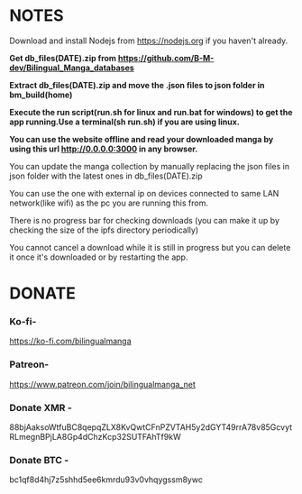 # NOTES
Download and install Nodejs from https://nodejs.org if you haven't already.

**Get db_files(DATE).zip from https://github.com/B-M-dev/Bilingual_Manga_databases**

**Extract db_files(DATE).zip and move the .json files to json folder in bm_build(home)**

**Execute the run script(run.sh for linux and run.bat for windows) to get the app running.Use a terminal(sh run.sh) if you are using linux.**

**You can use the website offline and read your downloaded manga by using this url http://0.0.0.0:3000 in any browser.**

You can update the manga collection by manually replacing the json files in json folder with the latest ones in db_files(DATE).zip

You can use the one with external ip on devices connected to same LAN network(like wifi) as the pc you are running this from.

There is no progress bar for checking downloads
(you can make it up by checking the size of the ipfs directory periodically)

You cannot cancel a download while it is still in progress but you can delete 
it once it's downloaded or by restarting the app.

# DONATE
### Ko-fi-
https://ko-fi.com/bilingualmanga
### Patreon-
https://www.patreon.com/join/bilingualmanga_net
### Donate XMR -
88bjAaksoWtfuBC8qepqZLX8KvQwtCFnPZVTAH5y2dGYT49rrA78v85GcvytRLmegnBPjLA8Gp4dChzKcp32SUTFAhTf9kW
### Donate BTC -
bc1qf8d4hj7z5shhd5ee6kmrdu93v0vhqygssm8ywc
